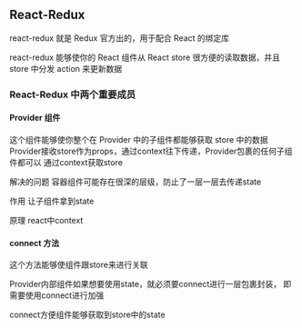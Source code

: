 ## React-Redux

react-redux 就是 Redux 官方出的，用于配合 React 的绑定库

react-redux 能够使你的 React 组件从 React store 很方便的读取数据，并且 store 中分发 action 来更新数据

### React-Redux 中两个重要成员

#### Provider 组件

这个组件能够使你整个在 Provider 中的子组件都能够获取 store 中的数据
Provider接收store作为props，通过context往下传递，Provider包裹的任何子组件都可以
通过context获取store

解决的问题
容器组件可能存在很深的层级，防止了一层一层去传递state

作用
让子组件拿到state

原理
react中context

#### connect 方法

这个方法能够使组件跟store来进行关联

Provider内部组件如果想要使用state，就必须要connect进行一层包裹封装，
即需要使用connect进行加强

connect方便组件能够获取到store中的state


